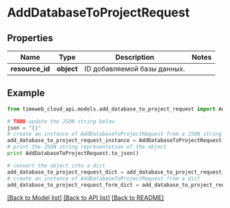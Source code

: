 # AddDatabaseToProjectRequest


## Properties
Name | Type | Description | Notes
------------ | ------------- | ------------- | -------------
**resource_id** | **object** | ID добавляемой базы данных. | 

## Example

```python
from timeweb_cloud_api.models.add_database_to_project_request import AddDatabaseToProjectRequest

# TODO update the JSON string below
json = "{}"
# create an instance of AddDatabaseToProjectRequest from a JSON string
add_database_to_project_request_instance = AddDatabaseToProjectRequest.from_json(json)
# print the JSON string representation of the object
print AddDatabaseToProjectRequest.to_json()

# convert the object into a dict
add_database_to_project_request_dict = add_database_to_project_request_instance.to_dict()
# create an instance of AddDatabaseToProjectRequest from a dict
add_database_to_project_request_form_dict = add_database_to_project_request.from_dict(add_database_to_project_request_dict)
```
[[Back to Model list]](../README.md#documentation-for-models) [[Back to API list]](../README.md#documentation-for-api-endpoints) [[Back to README]](../README.md)


